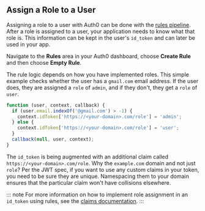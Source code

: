 ## Assign a Role to a User

Assigning a role to a user with Auth0 can be done with the [rules pipeline](https://auth0.com/docs/rules). After a role is assigned to a user, your application needs to know what that role is. This information can be kept in the user's `id_token` and can later be used in your app.

Navigate to the **Rules** area in your Auth0 dashboard, choose **Create Rule** and then choose **Empty Rule**.

The rule logic depends on how you have implemented roles. This simple example checks whether the user has a `gmail.com` email address. If the user does, they are assigned a `role` of `admin`, and if they don't, they get a `role` of `user`.

```js
function (user, context, callback) {
  if (user.email.indexOf('@gmail.com') > -1) {
    context.idToken['https://<your-domain>.com/role'] = 'admin';
  } else {
    context.idToken['https://<your-domain>.com/role'] = 'user';
  }
  callback(null, user, context);
}
```

The `id_token` is being augmented with an additional claim called `https://<your-domain>.com/role`. Why the `example.com` domain and not just `role`? Per the JWT spec, if you want to use any custom claims in your token, you need to be sure they are unique. Namespacing them to your domain ensures that the particular claim won't have collisions elsewhere.

::: note
For more information on how to implement role assignment in an `id_token` using rules, see the [claims documentation](api-auth/tutorials/adoption/scope-custom-claims).
:::
